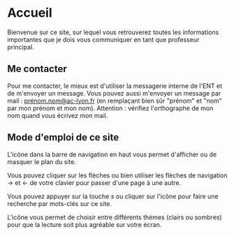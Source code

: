 # Accueil

Bienvenue sur ce site, sur lequel vous retrouverez toutes les informations importantes que je dois vous communiquer en tant que professeur principal.

## Me contacter

Pour me contacter, le mieux est d'utiliser la messagerie interne de l'ENT et de m'envoyer un message.
Vous pouvez aussi m'envoyer un message par mail : prénom.nom@ac-lyon.fr (en remplaçant bien sûr "prénom" et "nom" par mon prénom et mon nom). Attention : vérifiez l'orthographe de mon nom quand vous écrivez mon mail.

## Mode d'emploi de ce site

L'icône <i class="fa fa-bars"></i> dans la barre de navigation en haut vous permet d'afficher ou de masquer le plan du site.

Vous pouvez cliquer sur les flèches ou bien utiliser les flèches de navigation → et ← de votre clavier pour passer d'une page à une autre.

Vous pouvez appuyer sur la touche _s_ ou cliquer sur l'icône <i class="fa fa-search"></i> pour faire une recherche par mots-clés sur ce site.

L'icône <i class="fa fa-paint-brush"></i> vous permet de choisir entre différents thèmes (clairs ou sombres) pour que la lecture soit plus agréable sur votre écran.
